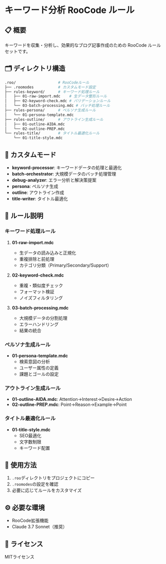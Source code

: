 # キーワード分析 RooCode ルール

## 📋 概要
キーワードを収集・分析し、効果的なブログ記事作成のための RooCode ルールセットです。

## 🗂️ ディレクトリ構造
```bash
.roo/                   # RooCodeルール
├── .roomodes           # カスタムモード設定
├── rules-keyword/      # キーワード処理ルール
│   ├── 01-raw-import.mdc    # 生データ整形ルール
│   ├── 02-keyword-check.mdc # バリデーションルール
│   └── 03-batch-processing.mdc # バッチ処理ルール
├── rules-persona/      # ペルソナ生成ルール
│   └── 01-persona-template.mdc
├── rules-outline/      # アウトライン生成ルール
│   ├── 01-outline-AIDA.mdc
│   └── 02-outline-PREP.mdc
└── rules-title/        # タイトル最適化ルール
    └── 01-title-style.mdc
```

## 🔧 カスタムモード
- **keyword-processor**: キーワードデータの処理と最適化
- **batch-orchestrator**: 大規模データのバッチ処理管理
- **debug-analyzer**: エラー分析と解決策提案
- **persona**: ペルソナ生成
- **outline**: アウトライン作成
- **title-writer**: タイトル最適化

## 📝 ルール説明

### キーワード処理ルール
1. **01-raw-import.mdc**
   - 生データの読み込みと正規化
   - 重複排除と前処理
   - カテゴリ分類（Primary/Secondary/Support）

2. **02-keyword-check.mdc**
   - 重複・類似度チェック
   - フォーマット検証
   - ノイズフィルタリング

3. **03-batch-processing.mdc**
   - 大規模データの分割処理
   - エラーハンドリング
   - 結果の統合

### ペルソナ生成ルール
- **01-persona-template.mdc**
  - 検索意図の分析
  - ユーザー属性の定義
  - 課題とゴールの設定

### アウトライン生成ルール
- **01-outline-AIDA.mdc**: Attention→Interest→Desire→Action
- **02-outline-PREP.mdc**: Point→Reason→Example→Point

### タイトル最適化ルール
- **01-title-style.mdc**
  - SEO最適化
  - 文字数制限
  - キーワード配置

## 🚀 使用方法
1. `.roo`ディレクトリをプロジェクトにコピー
2. `.roomodes`の設定を確認
3. 必要に応じてルールをカスタマイズ

## ⚙️ 必要な環境
- RooCode拡張機能
- Claude 3.7 Sonnet（推奨）

## 📄 ライセンス
MITライセンス 
